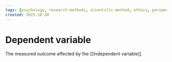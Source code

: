 ```yaml
---
tags: [psychology, research-methods, scientific-method, ethics, perspectives]
created: 2025-10-20
---
```

# Dependent variable

The measured outcome affected by the [[Independent variable]].
